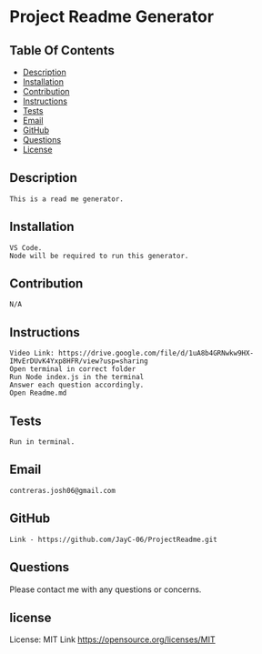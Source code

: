 # Project Readme Generator
## Table Of Contents

* [Description](#description)
* [Installation](#installation)
* [Contribution](#contribution)
* [Instructions](#instructions)
* [Tests](#tests)
* [Email](#email)
* [GitHub](#github)
* [Questions](#questions)
* [License](#license)

## Description
    This is a read me generator.
## Installation
    VS Code.
    Node will be required to run this generator. 
## Contribution
    N/A
## Instructions
    Video Link: https://drive.google.com/file/d/1uA8b4GRNwkw9HX-IMvErDUvK4Yxp8HFR/view?usp=sharing
    Open terminal in correct folder
    Run Node index.js in the terminal
    Answer each question accordingly.
    Open Readme.md
## Tests
    Run in terminal.
## Email
    contreras.josh06@gmail.com
## GitHub
    Link - https://github.com/JayC-06/ProjectReadme.git
## Questions
Please contact me with any questions or concerns. 
## license 
License: MIT
Link https://opensource.org/licenses/MIT
